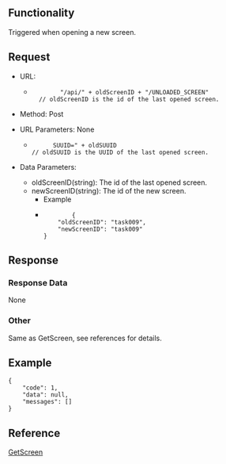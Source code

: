 ## Functionality

Triggered when opening a new screen.

## Request

  * URL: 
    *             "/api/" + oldScreenID + "/UNLOADED_SCREEN"
            // oldScreenID is the id of the last opened screen.
        

  

  * Method: Post

  

  * URL Parameters: None 
    *           SUUID=" + oldSUUID
          // oldSUUID is the UUID of the last opened screen.
        

  

  * Data Parameters: 
    * oldScreenID(string): The id of the last opened screen.
    * newScreenID(string): The id of the new screen. 
      * Example
      *             {
                "oldScreenID": "task009",
                "newScreenID": "task009"
            }
            

## Response

### Response Data

None

### Other

Same as GetScreen, see references for details.

## Example

    
    
    {
        "code": 1,
        "data": null,
        "messages": []
    }
    

## Reference

[GetScreen](GetScreen.md "GetScreen")

